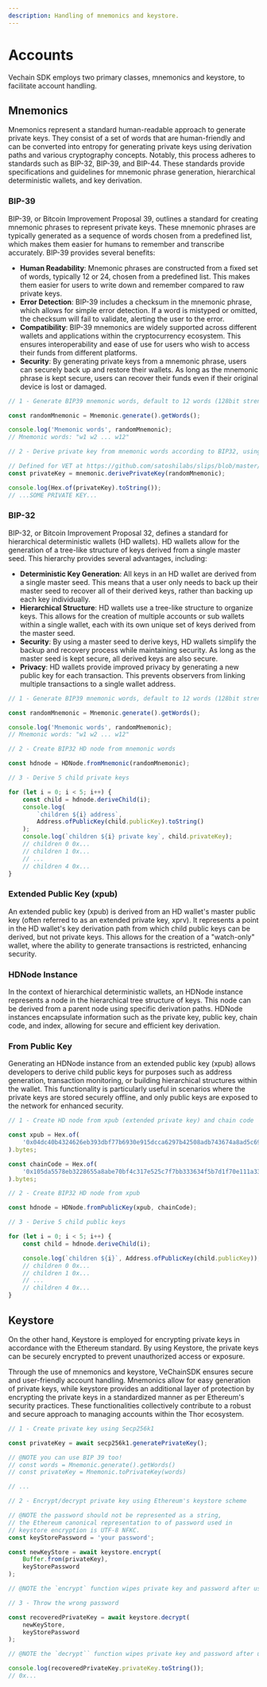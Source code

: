 ```yaml
---
description: Handling of mnemonics and keystore.
---
```


# Accounts

Vechain SDK employs two primary classes, mnemonics and keystore, to facilitate account handling.

## Mnemonics

Mnemonics represent a standard human-readable approach to generate private keys. They consist of a set of words that are human-friendly and can be converted into entropy for generating private keys using derivation paths and various cryptography concepts. Notably, this process adheres to standards such as BIP-32, BIP-39, and BIP-44. These standards provide specifications and guidelines for mnemonic phrase generation, hierarchical deterministic wallets, and key derivation.

### BIP-39

BIP-39, or Bitcoin Improvement Proposal 39, outlines a standard for creating mnemonic phrases to represent private keys. 
These mnemonic phrases are typically generated as a sequence of words chosen from a predefined list, which makes them easier for humans to remember and transcribe accurately.
BIP-39 provides several benefits:
 - **Human Readability**: Mnemonic phrases are constructed from a fixed set of words, typically 12 or 24, chosen from a predefined list. This makes them easier for users to write down and remember compared to raw private keys.
 - **Error Detection**: BIP-39 includes a checksum in the mnemonic phrase, which allows for simple error detection. If a word is mistyped or omitted, the checksum will fail to validate, alerting the user to the error.
 - **Compatibility**: BIP-39 mnemonics are widely supported across different wallets and applications within the cryptocurrency ecosystem. This ensures interoperability and ease of use for users who wish to access their funds from different platforms.
 - **Security**: By generating private keys from a mnemonic phrase, users can securely back up and restore their wallets. As long as the mnemonic phrase is kept secure, users can recover their funds even if their original device is lost or damaged.

```typescript { name=bip39, category=example }
// 1 - Generate BIP39 mnemonic words, default to 12 words (128bit strength)

const randomMnemonic = Mnemonic.generate().getWords();

console.log('Mnemonic words', randomMnemonic);
// Mnemonic words: "w1 w2 ... w12"

// 2 - Derive private key from mnemonic words according to BIP32, using the path `m/44'/818'/0'/0`.

// Defined for VET at https://github.com/satoshilabs/slips/blob/master/slip-0044.md
const privateKey = mnemonic.derivePrivateKey(randomMnemonic);

console.log(Hex.of(privateKey).toString());
// ...SOME PRIVATE KEY...
```

### BIP-32

BIP-32, or Bitcoin Improvement Proposal 32, defines a standard for hierarchical deterministic wallets (HD wallets). 
HD wallets allow for the generation of a tree-like structure of keys derived from a single master seed.
This hierarchy provides several advantages, including:
 - **Deterministic Key Generation**: All keys in an HD wallet are derived from a single master seed. This means that a user only needs to back up their master seed to recover all of their derived keys, rather than backing up each key individually.
 - **Hierarchical Structure**: HD wallets use a tree-like structure to organize keys. This allows for the creation of multiple accounts or sub wallets within a single wallet, each with its own unique set of keys derived from the master seed.
 - **Security**: By using a master seed to derive keys, HD wallets simplify the backup and recovery process while maintaining security. As long as the master seed is kept secure, all derived keys are also secure.
 - **Privacy**: HD wallets provide improved privacy by generating a new public key for each transaction. This prevents observers from linking multiple transactions to a single wallet address.

```typescript { name=bip32, category=example }
// 1 - Generate BIP39 mnemonic words, default to 12 words (128bit strength)

const randomMnemonic = Mnemonic.generate().getWords();

console.log('Mnemonic words', randomMnemonic);
// Mnemonic words: "w1 w2 ... w12"

// 2 - Create BIP32 HD node from mnemonic words

const hdnode = HDNode.fromMnemonic(randomMnemonic);

// 3 - Derive 5 child private keys

for (let i = 0; i < 5; i++) {
    const child = hdnode.deriveChild(i);
    console.log(
        `children ${i} address`,
        Address.ofPublicKey(child.publicKey).toString()
    );
    console.log(`children ${i} private key`, child.privateKey);
    // children 0 0x...
    // children 1 0x...
    // ...
    // children 4 0x...
}
```

### Extended Public Key (xpub)

An extended public key (xpub) is derived from an HD wallet's master public key (often referred to as an extended private key, xprv). It represents a point in the HD wallet's key derivation path from which child public keys can be derived, but not private keys. This allows for the creation of a "watch-only" wallet, where the ability to generate transactions is restricted, enhancing security.

### HDNode Instance

In the context of hierarchical deterministic wallets, an HDNode instance represents a node in the hierarchical tree structure of keys. This node can be derived from a parent node using specific derivation paths. HDNode instances encapsulate information such as the private key, public key, chain code, and index, allowing for secure and efficient key derivation.

### From Public Key

Generating an HDNode instance from an extended public key (xpub) allows developers to derive child public keys for purposes such as address generation, transaction monitoring, or building hierarchical structures within the wallet. This functionality is particularly useful in scenarios where the private keys are stored securely offline, and only public keys are exposed to the network for enhanced security.

```typescript { name=pubkey, category=example }
// 1 - Create HD node from xpub (extended private key) and chain code

const xpub = Hex.of(
    '0x04dc40b4324626eb393dbf77b6930e915dcca6297b42508adb743674a8ad5c69a046010f801a62cb945a6cb137a050cefaba0572429fc4afc57df825bfca2f219a'
).bytes;

const chainCode = Hex.of(
    '0x105da5578eb3228655a8abe70bf4c317e525c7f7bb333634f5b7d1f70e111a33'
).bytes;

// 2 - Create BIP32 HD node from xpub

const hdnode = HDNode.fromPublicKey(xpub, chainCode);

// 3 - Derive 5 child public keys

for (let i = 0; i < 5; i++) {
    const child = hdnode.deriveChild(i);

    console.log(`children ${i}`, Address.ofPublicKey(child.publicKey));
    // children 0 0x...
    // children 1 0x...
    // ...
    // children 4 0x...
}
```

## Keystore

On the other hand, Keystore is employed for encrypting private keys in accordance with the Ethereum standard. By using Keystore, the private keys can be securely encrypted to prevent unauthorized access or exposure.

Through the use of mnemonics and keystore, VeChainSDK ensures secure and user-friendly account handling. Mnemonics allow for easy generation of private keys, while keystore provides an additional layer of protection by encrypting the private keys in a standardized manner as per Ethereum's security practices. These functionalities collectively contribute to a robust and secure approach to managing accounts within the Thor ecosystem.

```typescript { name=keystore, category=example }
// 1 - Create private key using Secp256k1

const privateKey = await secp256k1.generatePrivateKey();

// @NOTE you can use BIP 39 too!
// const words = Mnemonic.generate().getWords()
// const privateKey = Mnemonic.toPrivateKey(words)

// ...

// 2 - Encrypt/decrypt private key using Ethereum's keystore scheme

// @NOTE the password should not be represented as a string,
// the Ethereum canonical representation to of password used in
// keystore encryption is UTF-8 NFKC.
const keyStorePassword = 'your password';

const newKeyStore = await keystore.encrypt(
    Buffer.from(privateKey),
    keyStorePassword
);

// @NOTE the `encrypt` function wipes private key and password after use.

// 3 - Throw the wrong password

const recoveredPrivateKey = await keystore.decrypt(
    newKeyStore,
    keyStorePassword
);

// @NOTE the `decrypt`` function wipes private key and password after use.

console.log(recoveredPrivateKey.privateKey.toString());
// 0x...
```

